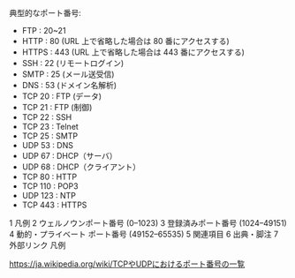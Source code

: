 典型的なポート番号:

- FTP : 20~21
- HTTP : 80 (URL 上で省略した場合は 80 番にアクセスする)
- HTTPS : 443 (URL 上で省略した場合は 443 番にアクセスする)
- SSH : 22 (リモートログイン)
- SMTP : 25 (メール送受信)
- DNS : 53 (ドメイン名解析)
- TCP 20 : FTP (データ)
- TCP 21 : FTP (制御)
- TCP 22 : SSH
- TCP 23 : Telnet
- TCP 25 : SMTP
- UDP 53 : DNS
- UDP 67 : DHCP（サーバ）
- UDP 68 : DHCP（クライアント）
- TCP 80 : HTTP
- TCP 110 : POP3
- UDP 123 : NTP
- TCP 443 : HTTPS

1 凡例
2 ウェルノウンポート番号 (0–1023)
3 登録済みポート番号 (1024–49151)
4 動的・プライベート ポート番号 (49152–65535)
5 関連項目
6 出典・脚注
7 外部リンク
凡例

<https://ja.wikipedia.org/wiki/TCPやUDPにおけるポート番号の一覧>
